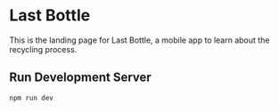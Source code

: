 # Last Bottle

This is the landing page for Last Bottle, a mobile app to learn about the recycling process.

## Run Development Server

```bash
npm run dev
```
